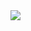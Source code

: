 <img src="https://capsule-render.vercel.app/api?type=wave&color=auto&height=300&section=header&text=Dev%20jinoe&fontSize=90" />
